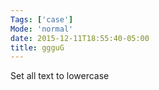 ```yaml
---
Tags: ['case']
Mode: 'normal'
date: 2015-12-11T18:55:40-05:00
title: ggguG
---
```


Set all text to lowercase
